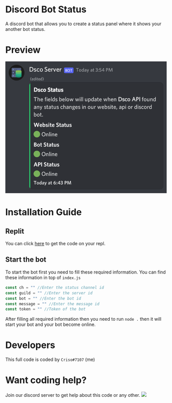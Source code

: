 # Discord Bot Status
A discord bot that allows you to create a status panel where it shows your another bot status.
# Preview
![Preview #1](https://raw.githubusercontent.com/crisodev/Discord-Bot-Status/main/Screenshot_20220801-184637.png)
# Installation Guide
## Replit
You can click [here](https://replit.com/github/crisodev/discord-bot-status) to get the code on your repl.
## Start the bot
To start the bot first you need to fill these required information. You can find these information in top of `index.js`
```js
const ch = "" //Enter the status channel id
const guild = "" //Enter the server id
const bot = "" //Enter the bot id 
const message = "" //Enter the message id
const token = "" //Token of the bot
```
After filling all required information then you need to run `node .` then it will start your bot and your bot become online.
# Developers
This full code is coded by `Criso#7107` (me)
# Want coding help?
Join our discord server to get help about this code or any other.
<a href="https://discord.gg/3JzDV9T5Fn"><img src="https://invidget.switchblade.xyz/7nxQdKJBbV" /></a>
